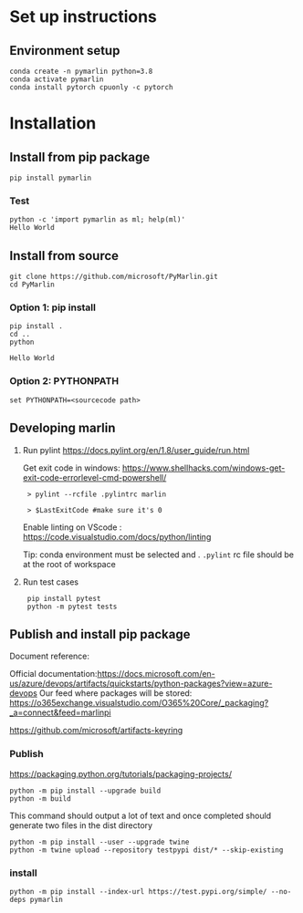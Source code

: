 # Set up instructions

## Environment setup
    conda create -n pymarlin python=3.8
    conda activate pymarlin
    conda install pytorch cpuonly -c pytorch

# Installation

## Install from pip package

    pip install pymarlin

### Test
    python -c 'import pymarlin as ml; help(ml)'
    Hello World

## Install from source
    git clone https://github.com/microsoft/PyMarlin.git
    cd PyMarlin

### Option 1: pip install 

    pip install .
    cd .. 
    python 

    Hello World

### Option 2: PYTHONPATH
    set PYTHONPATH=<sourcecode path>

## Developing marlin
1. Run pylint
    https://docs.pylint.org/en/1.8/user_guide/run.html

    Get exit code in windows: https://www.shellhacks.com/windows-get-exit-code-errorlevel-cmd-powershell/

        > pylint --rcfile .pylintrc marlin

        > $LastExitCode #make sure it's 0


    Enable linting on VScode : https://code.visualstudio.com/docs/python/linting

    Tip: conda environment must be selected and . `.pylint` rc file should be at the root of workspace

2. Run test cases
        
        pip install pytest
        python -m pytest tests

## Publish and install pip package

Document reference:

Official documentation:https://docs.microsoft.com/en-us/azure/devops/artifacts/quickstarts/python-packages?view=azure-devops
Our feed where packages will be stored: https://o365exchange.visualstudio.com/O365%20Core/_packaging?_a=connect&feed=marlinpi

https://github.com/microsoft/artifacts-keyring

### Publish

https://packaging.python.org/tutorials/packaging-projects/


    python -m pip install --upgrade build
    python -m build

This command should output a lot of text and once completed should generate two files in the dist directory

    python -m pip install --user --upgrade twine
    python -m twine upload --repository testpypi dist/* --skip-existing

### install
    python -m pip install --index-url https://test.pypi.org/simple/ --no-deps pymarlin
